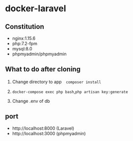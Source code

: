 # docker-laravel

## Constitution
* nginx:1.15.6
* php:7.2-fpm
* mysql:8.0
* phpmyadmin/phpmyadmin

## What to do after cloning
1. Change directory to app　`composer install` 

2. `docker-compose exec php bash`,`php artisan key:generate`

3. Change .env of db

## port
* http://localhost:8000 (Laravel) 
* http://localhost:3000 (phpmyadmin)
